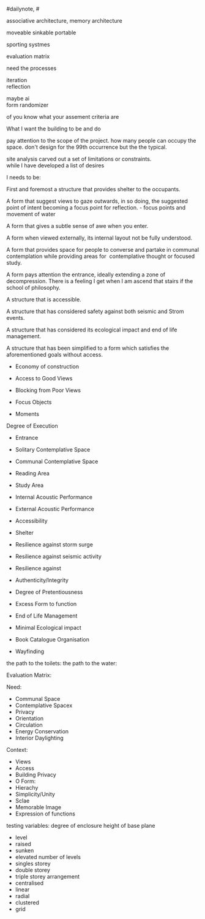 #dailynote, #



associative architecture,
memory architecture


moveable sinkable
portable


sporting systmes


evaluation matrix

need the processes  
  
  
iteration  
reflection  
  
maybe ai  
form randomizer  
  
of you know what your assement criteria are  
  
  
What I want the building to be and do  
  
  
  
  pay attention to the scope of the project. how many people can occupy the space. don't design for the 99th occurrence but the the typical.  
  
site analysis carved out a set of limitations or constraints.  
while I have developed a list of desires
  
  
  
  
  
I needs to be:  
  
First and foremost a structure that provides shelter to the occupants.  
  
A form that suggest views to gaze outwards, in so doing, the suggested point of intent becoming a focus point for reflection. - focus points and movement of water  
  
A form that gives a subtle sense of awe when you enter.  
  
A form when viewed externally, its internal layout not be fully understood.  
  
A form that provides space for people to converse and partake in communal contemplation while providing areas for  contemplative thought or focused study.  
  
A form pays attention the entrance, ideally extending a zone of decompression. There is a feeling I get when I am ascend that stairs if the school of philosophy.  
  
A structure that is accessible.  
  
A structure that has considered safety against both seismic and Strom events.  
  
A structure that has considered its ecological impact and end of life management.  
  
A structure that has been simplified to a form which satisfies the aforementioned goals without access.  
  


- Economy of construction

- Access to Good Views
- Blocking from Poor Views
- Focus Objects
- Moments


Degree of Execution
- Entrance
- Solitary Contemplative Space
- Communal Contemplative Space
- Reading Area
- Study Area

- Internal Acoustic Performance
- External Acoustic Performance



- Accessibility
- Shelter

- Resilience against storm surge
- Resilience against seismic activity
- Resilience against

- Authenticity/Integrity
- Degree of Pretentiousness
- Excess Form to function

- End of Life Management
- Minimal Ecological impact

- Book Catalogue Organisation
- Wayfinding

the path to the toilets:
the path to the water:


Evaluation Matrix:

Need:
- Communal Space
- Contemplative Spacex
- Privacy
- Orientation
- Circulation 
- Energy Conservation
- Interior Daylighting

Context:
- Views
- Access
- Building Privacy
- O
Form:
- Hierachy
- Simplicity/Unity
- Sclae
- Memorable Image
- Expression of functions




testing variables:
degree of enclosure
height of base plane
- level
- raised
- sunken
- elevated
number of levels
- singles storey
- double storey
- triple storey
arrangement
- centralised
- linear
- radial
- clustered
- grid

